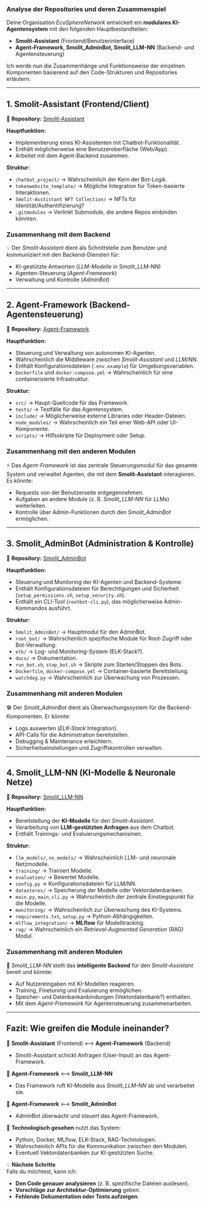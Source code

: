 ### **Analyse der Repositories und deren Zusammenspiel**

Deine Organisation *EcoSphereNetwork* entwickelt ein **modulares KI-Agentensystem** mit den folgenden Hauptbestandteilen:

- **Smolit-Assistant** (Frontend/Benutzerinterface)
- **Agent-Framework, Smolit_AdminBot, Smolit_LLM-NN** (Backend- und Agentensteuerung)

Ich werde nun die Zusammenhänge und Funktionsweise der einzelnen Komponenten basierend auf den Code-Strukturen und Repositories erläutern.

---

## **1. Smolit-Assistant (Frontend/Client)**
📌 **Repository:** [Smolit-Assistant](https://github.com/EcoSphereNetwork/Smolit-Assistant)

**Hauptfunktion:**  
- Implementierung eines KI-Assistenten mit Chatbot-Funktionalität.
- Enthält möglicherweise eine Benutzeroberfläche (Web/App).
- Arbeitet mit dem Agent-Backend zusammen.

**Struktur:**  
- `chatbot_project/` → Wahrscheinlich der Kern der Bot-Logik.
- `tokenwebsite_template/` → Mögliche Integration für Token-basierte Interaktionen.
- `Smolit-Asstistant NFT Collection/` → NFTs für Identität/Authentifizierung?
- `.gitmodules` → Verlinkt Submodule, die andere Repos einbinden könnten.

### **Zusammenhang mit dem Backend**  
💡 Der *Smolit-Assistant* dient als Schnittstelle zum Benutzer und kommuniziert mit den Backend-Diensten für:
  - KI-gestützte Antworten (*LLM-Modelle* in Smolit_LLM-NN)
  - Agenten-Steuerung (*Agent-Framework*)
  - Verwaltung und Kontrolle (*AdminBot*)

---

## **2. Agent-Framework (Backend-Agentensteuerung)**
📌 **Repository:** [Agent-Framework](https://github.com/EcoSphereNetwork/Agent-Framework)

**Hauptfunktion:**  
- Steuerung und Verwaltung von autonomen KI-Agenten.
- Wahrscheinlich die Middleware zwischen *Smolit-Assistant* und *LLM/NN*.
- Enthält Konfigurationsdateien (`.env.example`) für Umgebungsvariablen.
- `Dockerfile` und `docker-compose.yml` → Wahrscheinlich für eine containerisierte Infrastruktur.

**Struktur:**  
- `src/` → Haupt-Quellcode für das Framework.
- `tests/` → Testfälle für das Agentensystem.
- `include/` → Möglicherweise externe Libraries oder Header-Dateien.
- `node_modules/` → Wahrscheinlich ein Teil einer Web-API oder UI-Komponente.
- `scripts/` → Hilfsskripte für Deployment oder Setup.

### **Zusammenhang mit den anderen Modulen**
⚡ Das *Agent-Framework* ist das zentrale Steuerungsmodul für das gesamte System und verwaltet Agenten, die mit dem **Smolit-Assistant** interagieren. Es könnte:
  - Requests von der Benutzerseite entgegennehmen.
  - Aufgaben an andere Module (z. B. *Smolit_LLM-NN* für LLMs) weiterleiten.
  - Kontrolle über Admin-Funktionen durch den *Smolit_AdminBot* ermöglichen.

---

## **3. Smolit_AdminBot (Administration & Kontrolle)**
📌 **Repository:** [Smolit_AdminBot](https://github.com/EcoSphereNetwork/Smolit_AdminBot)

**Hauptfunktion:**  
- Steuerung und Monitoring der KI-Agenten und Backend-Systeme.
- Enthält Konfigurationsdateien für Berechtigungen und Sicherheit (`setup_permissions.sh`, `setup_security.sh`).
- Enthält ein CLI-Tool (`rootbot-cli.py`), das möglicherweise Admin-Kommandos ausführt.

**Struktur:**  
- `Smolit_AdminBot/` → Hauptmodul für den AdminBot.
- `root_bot/` → Wahrscheinlich spezifische Module für Root-Zugriff oder Bot-Verwaltung.
- `elk/` → Log- und Monitoring-System (ELK-Stack?).
- `docs/` → Dokumentation.
- `run_bot.sh`, `stop_bot.sh` → Skripte zum Starten/Stoppen des Bots.
- `Dockerfile`, `docker-compose.yml` → Container-basierte Bereitstellung.
- `watchdog.py` → Wahrscheinlich zur Überwachung von Prozessen.

### **Zusammenhang mit anderen Modulen**
🛠 Der *Smolit_AdminBot* dient als Überwachungssystem für die Backend-Komponenten. Er könnte:
  - Logs auswerten (*ELK-Stack* Integration).
  - API-Calls für die Administration bereitstellen.
  - Debugging & Maintenance erleichtern.
  - Sicherheitseinstellungen und Zugriffskontrollen verwalten.

---

## **4. Smolit_LLM-NN (KI-Modelle & Neuronale Netze)**
📌 **Repository:** [Smolit_LLM-NN](https://github.com/EcoSphereNetwork/Smolit_LLM-NN)

**Hauptfunktion:**  
- Bereitstellung der **KI-Modelle** für den *Smolit-Assistant*.
- Verarbeitung von **LLM-gestützten Anfragen** aus dem Chatbot.
- Enthält Trainings- und Evaluierungsmechanismen.

**Struktur:**  
- `llm_models/`, `nn_models/` → Wahrscheinlich LLM- und neuronale Netzmodelle.
- `training/` → Trainiert Modelle.
- `evaluation/` → Bewertet Modelle.
- `config.py` → Konfigurationsdateien für LLM/NN.
- `datastores/` → Speicherung der Modelle oder Vektordatenbanken.
- `main.py`, `main_cli.py` → Wahrscheinlich der zentrale Einstiegspunkt für die Modelle.
- `monitoring/` → Wahrscheinlich zur Überwachung des KI-Systems.
- `requirements.txt`, `setup.py` → Python-Abhängigkeiten.
- `mlflow_integration/` → **MLflow** für Modelltracking.
- `rag/` → Wahrscheinlich ein *Retrieval-Augmented Generation* (RAG) Modul.

### **Zusammenhang mit anderen Modulen**
🤖 *Smolit_LLM-NN* stellt das **intelligente Backend** für den *Smolit-Assistant* bereit und könnte:
  - Auf Nutzereingaben mit KI-Modellen reagieren.
  - Training, Finetuning und Evaluierung ermöglichen.
  - Speicher- und Datenbankanbindungen (Vektordatenbank?) enthalten.
  - Mit dem *Agent-Framework* für Agentensteuerung zusammenarbeiten.

---

## **Fazit: Wie greifen die Module ineinander?**
🔄 **Smolit-Assistant** (Frontend) <--> **Agent-Framework** (Backend)
- Smolit-Assistant schickt Anfragen (User-Input) an das Agent-Framework.

🔄 **Agent-Framework** <--> **Smolit_LLM-NN**
- Das Framework ruft KI-Modelle aus *Smolit_LLM-NN* ab und verarbeitet sie.

🔄 **Agent-Framework** <--> **Smolit_AdminBot**
- AdminBot überwacht und steuert das Agent-Framework.

📌 **Technologisch gesehen** nutzt das System:
- Python, Docker, MLflow, ELK-Stack, RAG-Technologien.
- Wahrscheinlich APIs für die Kommunikation zwischen den Modulen.
- Eventuell Vektordatenbanken zur KI-gestützten Suche.

💡 **Nächste Schritte**  
Falls du möchtest, kann ich:
- **Den Code genauer analysieren** (z. B. spezifische Dateien auslesen).
- **Vorschläge zur Architektur-Optimierung** geben.
- **Fehlende Dokumentation oder Tests aufzeigen**.
